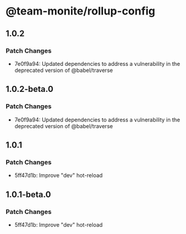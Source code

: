 # @team-monite/rollup-config

## 1.0.2

### Patch Changes

- 7e0f9a94: Updated dependencies to address a vulnerability in the deprecated version of @babel/traverse

## 1.0.2-beta.0

### Patch Changes

- 7e0f9a94: Updated dependencies to address a vulnerability in the deprecated version of @babel/traverse

## 1.0.1

### Patch Changes

- 5ff47d1b: Improve "dev" hot-reload

## 1.0.1-beta.0

### Patch Changes

- 5ff47d1b: Improve "dev" hot-reload
